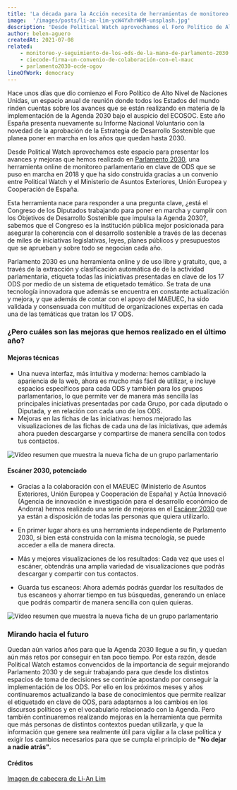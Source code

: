 ```yaml
---
title: 'La década para la Acción necesita de herramientas de monitoreo parlamentario: Novedades en Parlamento 2030'
image:  '/images/posts/li-an-lim-ycW4YxhrWHM-unsplash.jpg'
description: 'Desde Political Watch aprovechamos el Foro Político de Alto Nivel de Naciones Unidas para presentar los avances y mejoras que hemos realizado en Parlamento 2030, una herramienta online de monitoreo parlamentario en clave de ODS.'
author: belen-aguero
createdAt: 2021-07-08
related:
    - monitoreo-y-seguimiento-de-los-ods-de-la-mano-de-parlamento-2030
    - ciecode-firma-un-convenio-de-colaboración-con-el-mauc
    - parlamento2030-ocde-ogov
lineOfWork: democracy
---
```


Hace unos días que dio comienzo el Foro Político de Alto Nivel de Naciones Unidas, un espacio anual de reunión donde todos los Estados del mundo rinden cuentas sobre los avances que se están realizando en materia de la implementación de la Agenda 2030 bajo el auspicio del ECOSOC. Este año España presenta nuevamente su Informe Nacional Voluntario con la novedad de la aprobación de la Estrategia de Desarrollo Sostenible que planea poner en marcha en los años que quedan hasta 2030.

Desde Political Watch aprovechamos este espacio para presentar los avances y mejoras que hemos realizado en [Parlamento 2030](https://www.parlamento2030.es/), una herramienta online de monitoreo parlamentario en clave de ODS que se puso en marcha en 2018 y que ha sido construida gracias a un convenio entre Political Watch y el Ministerio de Asuntos Exteriores, Unión Europea y Cooperación de España.

Esta herramienta nace para responder a una pregunta clave, ¿está el Congreso de los Diputados trabajando para poner en marcha y cumplir con los Objetivos de Desarrollo Sostenible que impulsa la Agenda 2030?, sabemos que el Congreso es la institución pública mejor posicionada para asegurar la coherencia con el desarrollo sostenible a través de las decenas de miles de iniciativas legislativas, leyes, planes públicos y presupuestos que se aprueban y sobre todo se negocian cada año.

Parlamento 2030 es una herramienta online y de uso libre y gratuito, que, a través de la extracción y clasificación automática de de la actividad parlamentaria, etiqueta todas las iniciativas presentadas en clave de los 17 ODS por medio de un sistema de etiquetado temático. Se trata de una tecnología innovadora que además se encuentra en constante actualización y mejora, y que además de contar con el apoyo del MAEUEC, ha sido validada y consensuada con multitud de organizaciones expertas en cada una de las temáticas que tratan los 17 ODS.

### ¿Pero cuáles son las mejoras que hemos realizado en el último año?

#### Mejoras técnicas

* Una nueva interfaz, más intuitiva y moderna: hemos cambiado la apariencia de la web, ahora es mucho más fácil de utilizar, e incluye espacios específicos para cada ODS y también para los grupos parlamentarios, lo que permite ver de manera más sencilla las principales iniciativas presentadas por cada Grupo, por cada diputado o Diputada, y en relación con cada uno de los ODS.
* Mejoras en las fichas de las iniciativas: hemos mejorado las visualizaciones de las fichas de cada una de las iniciativas, que además ahora pueden descargarse y compartirse de manera sencilla con todos tus contactos.

![Vídeo resumen que muestra la nueva ficha de un grupo parlamentario](/images/posts/p2030-updates-fichas-grupos.gif)

#### Escáner 2030, potenciado

* Gracias a la colaboración con el MAEUEC (Ministerio de Asuntos Exteriores, Unión Europea y Cooperación de España) y Actúa Innovació (Agencia de innovación e investigación para el desarrollo económico de Andorra) hemos realizado una serie de mejoras en el [Escáner 2030](https://www.escaner2030.es/) que ya están a disposición de todas las personas que quiera utilizarlo.

* En primer lugar ahora es una herramienta independiente de Parlamento 2030, si bien está construida con la misma tecnología, se puede acceder a ella de manera directa.
* Más y mejores visualizaciones de los resultados: Cada vez que uses el escáner, obtendrás una amplia variedad de visualizaciones que podrás descargar y compartir con tus contactos.
* Guarda tus escaneos: Ahora además podrás guardar los resultados de tus escaneos y ahorrar tiempo en tus búsquedas, generando un enlace que podrás compartir de manera sencilla con quien quieras.

![Vídeo resumen que muestra la nueva ficha de un grupo parlamentario](/images/posts/p2030-updates-escaner.gif)


### Mirando hacia el futuro

Quedan aún varios años para que la Agenda 2030 llegue a su fin, y quedan aún más retos por conseguir en tan poco tiempo. Por esta razón, desde Political Watch estamos convencidos de la importancia de seguir mejorando Parlamento 2030 y de seguir trabajando para que desde los distintos espacios de toma de decisiones se continúe apostando por conseguir la implementación de los ODS. Por ello en los próximos meses y años continuaremos actualizando la base de conocimientos que permite realizar el etiquetado en clave de ODS, para adaptarnos a los cambios en los discursos políticos y en el vocabulario relacionado con la Agenda. Pero también continuaremos realizando mejoras en la herramienta que permita que más personas de distintos contextos puedan utilizarla, y que la información que genere sea realmente útil para vigilar a la clase política y exigir los cambios necesarios para que se cumpla el principio de **"No dejar a nadie atrás"**.


#### Créditos

[Imagen de cabecera de Li-An Lim](https://unsplash.com/photos/ycW4YxhrWHM)
